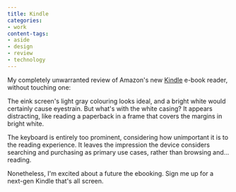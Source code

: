 ```yaml
---
title: Kindle
categories:
- work
content-tags:
- aside
- design
- review
- technology
---
```


My completely unwarranted review of Amazon's new [Kindle][1] e-book reader, without touching one:

   [1]: http://www.amazon.com/dp/B000FI73MA/?tag=gerwitz-20

The eink screen's light gray colouring looks ideal, and a bright white would certainly cause eyestrain. But what's with the white casing? It appears distracting, like reading a paperback in a frame that covers the margins in bright white.

The keyboard is entirely too prominent, considering how unimportant it is to the reading experience. It leaves the impression the device considers searching and purchasing as primary use cases, rather than browsing and... reading.

Nonetheless, I'm excited about a future the ebooking. Sign me up for a next-gen Kindle that's all screen.
